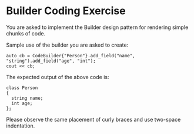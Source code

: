 # Builder Coding Exercise
You are asked to implement the Builder design pattern for rendering simple chunks of code.

Sample use of the builder you are asked to create:
```
auto cb = CodeBuilder{"Person"}.add_field("name", "string").add_field("age", "int");
cout << cb;
```
The expected output of the above code is:

```
class Person
{
  string name;
  int age;
};
```
Please observe the same placement of curly braces and use two-space indentation.